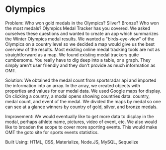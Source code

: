# Olympics
Problem: Who won gold medals in the Olympics? Silver? Bronze? Who won the most medals? Olympics Medal Tracker has you covered. We asked ourselves these questions and wanted to create an app which summarizes the Winter Olympics medal results. We wanted a "birds-eye-view" of the Olympics on a country level so we decided a map would give us the best overview of the results. Most existing online medal tracking tools are not as straightforward as a map. We found existing medal trackers quite cumbersome. You really have to dig deep into a table, or a graph. They simply aren't user friendly and they don't provide as much information as OMT. 

Solution: We obtained the medal count from sportsradar api and imported the information into an array. In the array, we created objects with properties and values for our medal data.  We used Google maps for display. On clicking a country, a modal opens showing countries data: country, medal count, and event of the medal. We divided the maps by medal so one can see at a glance winners by country of gold, silver, and bronze medals.

Improvement: We would eventually like to get more data to display in the modal, perhaps athlete name, pictures, video of event, etc. We also would like to broaden the scope to cover more sporting events. This would make OMT the goto site for sports events statistics.

Built Using: HTML, CSS, Materialize, Node.JS, MySQL, Sequelize

